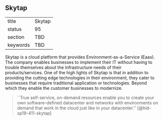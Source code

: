 ## Skytap


|          |        |
| -------- | ------ |
| title    | Skytap |
| status   | 95     |
| section  | TBD    |
| keywords | TBD    |



Skytap is a cloud platform that provides Environment-as-a-Service
(Eaas). The company enables businesses to implement their IT without
having to trouble themselves about the infrastructure needs of their
products/services. One of the high lights of Skytap is that in addition
to providing the cutting edge technologies in their environment, they
cater to businesses that require traditional application or
technologies. Beyond which they enable the customer businesses to
modernize.

> ``True self-service, on-demand resources enable you to create your
> own software-defined datacenter and networks with environments on
> demand that work in the cloud just like in your
> datacenter.'' [@hid-sp18-411-skytap]
